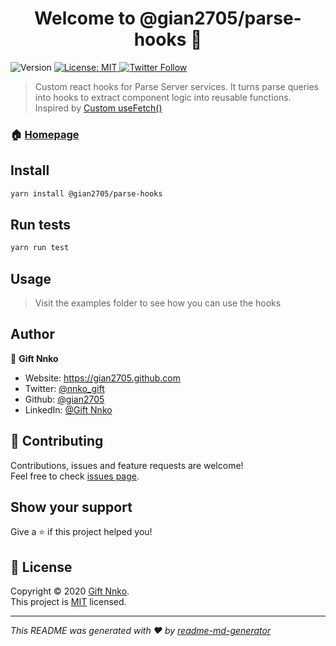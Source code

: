 <h1 align="center">Welcome to @gian2705/parse-hooks 👋</h1>
<p>
  <img alt="Version" src="https://img.shields.io/badge/version-1.0.0-blue.svg?cacheSeconds=2592000" />
  <a href="https://github.com/gian2705/parse-hooks#licence" target="_blank">
    <img alt="License: MIT" src="https://img.shields.io/badge/License-MIT-yellow.svg" />
  </a>
  <a href="https://twitter.com/nnko_gift" target="_blank">
    <img alt="Twitter Follow" src="https://img.shields.io/twitter/follow/nnko_gift?label=%40nnko_gift&style=social">
  </a>
</p>

> Custom react hooks for Parse Server services. It turns parse queries into hooks to extract component logic into reusable functions. Inspired by [Custom useFetch()](https://scotch.io/tutorials/create-a-custom-usefetch-react-hook)

### 🏠 [Homepage](https://github.com/gian2705/parse-hooks#readme)

## Install

```sh
yarn install @gian2705/parse-hooks
```

## Run tests

```sh
yarn run test
```

## Usage

> Visit the examples folder to see how you can use the hooks

## Author

👤 **Gift Nnko**

* Website: https://gian2705.github.com
* Twitter: [@nnko_gift](https://twitter.com/nnko_gift)
* Github: [@gian2705](https://github.com/gian2705)
* LinkedIn: [@Gift Nnko](https://linkedin.com/in/gift-nnko-960527)

## 🤝 Contributing

Contributions, issues and feature requests are welcome!<br />Feel free to check [issues page](https://github.com/gian2705/parse-hooks/issues). 

## Show your support

Give a ⭐️ if this project helped you!

## 📝 License

Copyright © 2020 [Gift Nnko](https://github.com/gian2705).<br />
This project is [MIT](https://github.com/gian2705/parse-hooks#licence) licensed.

***
_This README was generated with ❤️ by [readme-md-generator](https://github.com/kefranabg/readme-md-generator)_
